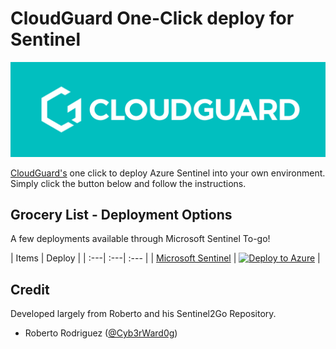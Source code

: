 # CloudGuard One-Click deploy for Sentinel



<img src="resources/images/Cloudguard_Logo.jpg" alt="CloudGuard One-Click deploy for Sentinel" width="800"/>

[CloudGuard's](https://cloudguard.ai/) one click to deploy Azure Sentinel into your own environment. Simply click the button below and follow the instructions.

## Grocery List - Deployment Options

A few deployments available through Microsoft Sentinel To-go!

| Items | Deploy | 
| :---| :---| :--- |
| [Microsoft Sentinel](https://github.com/OTRF/Microsoft-Sentinel2Go/tree/master/microsoft-sentinel) | [![Deploy to Azure](https://aka.ms/deploytoazurebutton)](https://portal.azure.com/#create/Microsoft.Template/uri/https%3A%2F%2Fraw.githubusercontent.com%2FOTRF%2FMicrosoft-Sentinel2Go%2Fmaster%2Fmicrosoft-sentinel%2Fazuredeploy.json/createUIDefinitionUri/https%3A%2F%2Fraw.githubusercontent.com%2FOTRF%2FMicrosoft-Sentinel2Go%2Fmaster%2Fmicrosoft-sentinel%2Fuidefinition.json) |

## Credit
Developed largely from Roberto and his Sentinel2Go Repository.
* Roberto Rodriguez ([@Cyb3rWard0g](https://twitter.com/Cyb3rWard0g))


